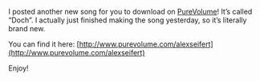 I posted another new song for you to download on [PureVolume](http://www.purevolume.com/alexseifert)! It’s called “Doch”. I actually just finished making the song yesterday, so it’s literally brand new.

You can find it here: [http://www.purevolume.com/alexseifert](http://www.purevolume.com/alexseifert)

Enjoy!